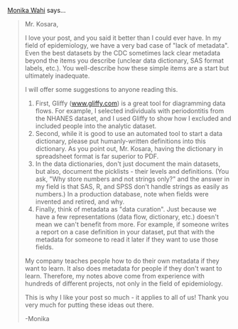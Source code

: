 <a href="http://www.facebook.com/1613914426" rel="nofollow noopener" target="_blank">Monika Wahi</a> says…
>	Mr. Kosara,
>	
>	I love your post, and you said it better than I could ever have. In my field of epidemiology, we have a very bad case of "lack of metadata". Even the best datasets by the CDC sometimes lack clear metadata beyond the items you describe (unclear data dictionary, SAS format labels, etc.). You well-describe how these simple items are a start but ultimately inadequate.
>	
>	I will offer some suggestions to anyone reading this.
>	 
>	1.  First, Gliffy (www.gliffy.com) is a great tool for diagramming data flows. For example, I selected individuals with periodontitis from the NHANES dataset, and I used Gliffy to show how I excluded and included people into the analytic dataset.
>	2.  Second, while it is good to use an automated tool to start a data dictionary, please put humanly-written definitions into this dictionary.  As you point out, Mr. Kosara, having the dictionary in spreadsheet format is far superior to PDF.
>	3.  In the data dictionaries, don't just document the main datasets, but also, document the picklists - their levels and definitions.  (You ask, "Why store numbers and not strings only?" and the answer in my field is that SAS, R, and SPSS don't handle strings as easily as numbers.) In a production database, note when fields were invented and retired, and why.
>	4. Finally, think of metadata as "data curation". Just because we have a few representations (data flow, dictionary, etc.) doesn't mean we can't benefit from more. For example, if someone writes a report on a case definition in your dataset, put that with the metadata for someone to read it later if they want to use those fields.
>	
>	My company teaches people how to do their own metadata if they want to learn.  It also does metadata for people if they don't want to learn. Therefore, my notes above come from experience with hundreds of different projects, not only in the field of epidemiology.  
>	
>	This is why I like your post so much - it applies to all of us! Thank you very much for putting these ideas out there.
>	
>	-Monika

